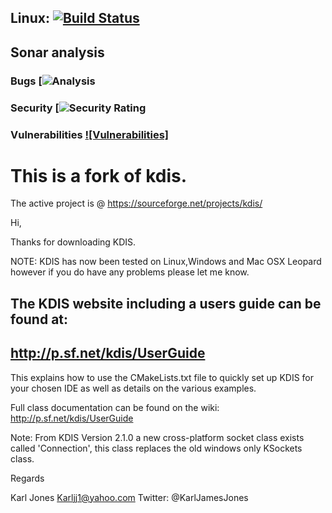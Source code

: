 
## Linux: [![Build Status](https://travis-ci.org/jarvisfriends/KDIS.svg?branch=master)](https://travis-ci.org/jarvisfriends/KDIS)

## Sonar analysis 
### Bugs [![Analysis](https://sonarcloud.io/api/project_badges/measure?project=jarvisfriends_kdis&metric=bugs)
### Security [![Security Rating](https://sonarcloud.io/api/project_badges/measure?project=jarvisfriends_kdis&metric=security_rating)
### Vulnerabilities [![Vulnerabilities]](https://sonarcloud.io/api/project_badges/measure?project=jarvisfriends_kdis&metric=vulnerabilities)


# This is a fork of kdis. 
The active project is @ https://sourceforge.net/projects/kdis/

Hi,

Thanks for downloading KDIS.

NOTE: KDIS has now been tested on Linux,Windows and Mac OSX Leopard however if you do have any problems please let me know.

The KDIS website including a users guide can be found at:
---------------------------------------------------------------------
http://p.sf.net/kdis/UserGuide
---------------------------------------------------------------------
This explains how to use the CMakeLists.txt file to quickly set up KDIS for your chosen IDE as well as details on the various examples.

Full class documentation can be found on the wiki:
http://p.sf.net/kdis/UserGuide

Note: From KDIS Version 2.1.0 a new cross-platform socket class exists called 'Connection', this class replaces the old windows only KSockets class.

Regards

Karl Jones
Karljj1@yahoo.com
Twitter: @KarlJamesJones